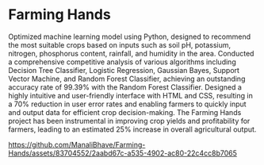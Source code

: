 # Farming Hands

Optimized machine learning model using Python, designed to recommend the most suitable crops based on inputs such as soil pH, potassium, nitrogen, phosphorus content, rainfall, and humidity in the area.
Conducted a comprehensive competitive analysis of various algorithms including Decision Tree Classifier, Logistic Regression, Gaussian Bayes, Support Vector Machine, and Random Forest Classifier, achieving an outstanding accuracy rate of 99.39% with the Random Forest Classifier.
Designed a highly intuitive and user-friendly interface with HTML and CSS, resulting in a 70% reduction in user error rates and enabling farmers to quickly input and output data for efficient crop decision-making. The Farming Hands project has been instrumental in improving crop yields and profitability for farmers, leading to an estimated 25% increase in overall agricultural output.


https://github.com/ManaliBhave/Farming-Hands/assets/83704552/2aabd67c-a535-4902-ac80-22c4cc8b7065

